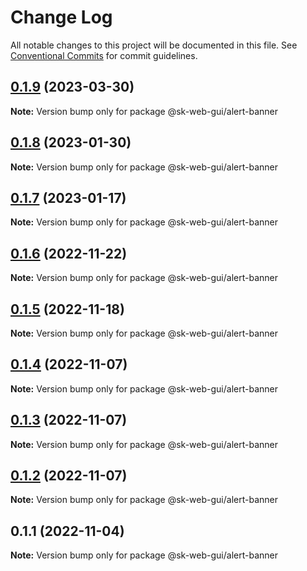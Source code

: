 # Change Log

All notable changes to this project will be documented in this file.
See [Conventional Commits](https://conventionalcommits.org) for commit guidelines.

## [0.1.9](https://github.com/Sundsvallskommun/web-shared-components/compare/@sk-web-gui/alert-banner@0.1.8...@sk-web-gui/alert-banner@0.1.9) (2023-03-30)

**Note:** Version bump only for package @sk-web-gui/alert-banner

## [0.1.8](https://github.com/Sundsvallskommun/web-shared-components/compare/@sk-web-gui/alert-banner@0.1.7...@sk-web-gui/alert-banner@0.1.8) (2023-01-30)

**Note:** Version bump only for package @sk-web-gui/alert-banner

## [0.1.7](https://github.com/Sundsvallskommun/web-shared-components/compare/@sk-web-gui/alert-banner@0.1.6...@sk-web-gui/alert-banner@0.1.7) (2023-01-17)

**Note:** Version bump only for package @sk-web-gui/alert-banner

## [0.1.6](https://github.com/Sundsvallskommun/web-shared-components/compare/@sk-web-gui/alert-banner@0.1.5...@sk-web-gui/alert-banner@0.1.6) (2022-11-22)

**Note:** Version bump only for package @sk-web-gui/alert-banner

## [0.1.5](https://github.com/Sundsvallskommun/web-shared-components/compare/@sk-web-gui/alert-banner@0.1.4...@sk-web-gui/alert-banner@0.1.5) (2022-11-18)

**Note:** Version bump only for package @sk-web-gui/alert-banner

## [0.1.4](https://github.com/Sundsvallskommun/web-shared-components/compare/@sk-web-gui/alert-banner@0.1.3...@sk-web-gui/alert-banner@0.1.4) (2022-11-07)

**Note:** Version bump only for package @sk-web-gui/alert-banner

## [0.1.3](https://github.com/Sundsvallskommun/web-shared-components/compare/@sk-web-gui/alert-banner@0.1.2...@sk-web-gui/alert-banner@0.1.3) (2022-11-07)

**Note:** Version bump only for package @sk-web-gui/alert-banner

## [0.1.2](https://github.com/Sundsvallskommun/web-shared-components/compare/@sk-web-gui/alert-banner@0.1.1...@sk-web-gui/alert-banner@0.1.2) (2022-11-07)

**Note:** Version bump only for package @sk-web-gui/alert-banner

## 0.1.1 (2022-11-04)

**Note:** Version bump only for package @sk-web-gui/alert-banner
